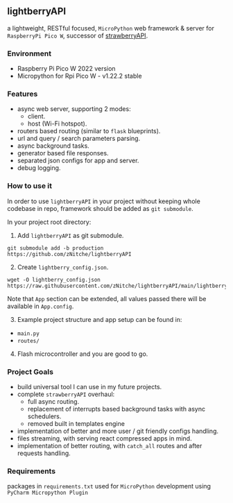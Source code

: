 ## lightberryAPI 

a lightweight, RESTful focused, `MicroPython` web framework & server for `RaspberryPi Pico W`,
successor of [strawberryAPI](https://github.com/zNitche/strawberryAPI).

### Environment
- Raspberry Pi Pico W 2022 version
- Micropython for Rpi Pico W - v1.22.2 stable

### Features
- async web server, supporting 2 modes:
  - client.
  - host (Wi-Fi hotspot).
- routers based routing (similar to `flask` blueprints).
- url and query / search parameters parsing.
- async background tasks.
- generator based file responses.
- separated json configs for app and server.
- debug logging.

### How to use it

In order to use `lightberryAPI` in your project without keeping whole 
codebase in repo, framework should be added as `git submodule`.

In your project root directory:

1. Add `lightberryAPI` as git submodule.
```
git submodule add -b production https://github.com/zNitche/lightberryAPI
```

2. Create `lightberry_config.json`.
```
wget -O lightberry_config.json https://raw.githubusercontent.com/zNitche/lightberryAPI/main/lightberry_config.template.json
```

Note that `App` section can be extended, all values passed there
will be available in `App.config`.

3. Example project structure and app setup can be found in:
- `main.py`
- `routes/`

4. Flash microcontroller and you are good to go.

### Project Goals

- build universal tool I can use in my future projects.
- complete `strawberryAPI` overhaul:
  - full async routing.
  - replacement of interrupts based background tasks with async schedulers.
  - removed built in templates engine
- implementation of better and more user / git friendly configs handling.
- files streaming, with serving react compressed apps in mind.
- implementation of better routing, with `catch_all` routes and after
requests handling.

### Requirements

packages in `requirements.txt` used for `MicroPython` development 
using `PyCharm Micropython Plugin`

